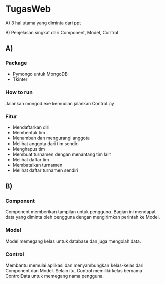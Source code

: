 # TugasWeb
A) 3 hal utama yang diminta dari ppt

B) Penjelasan singkat dari Component, Model, Control
## **A)**
### **Package**
* Pymongo untuk MongoDB
* Tkinter

### **How to run**
Jalankan mongod.exe kemudian jalankan Control.py

### **Fitur**
* Mendaftarkan diri
* Membentuk tim
* Menambah dan mengurangi anggota
* Melihat anggota dari tim sendiri
* Menghapus tim
* Membuat turnamen dengan menantang tim lain
* Melihat daftar tim
* Membatalkan turnamen
* Melihat daftar turnamen sendiri

## **B)**
### Component
Component memberikan tampilan untuk pengguna. Bagian ini mendapat data yang diminta oleh pengguna
dengan mengirimkan perintah ke Model.
### Model
Model memegang kelas untuk database dan juga mengolah data.
### Control
Membantu memulai aplikasi dan menyambungkan kelas-kelas dari Component dan Model. Selain itu, Control memiliki
kelas bernama ControlData untuk memegang nama pengguna.
